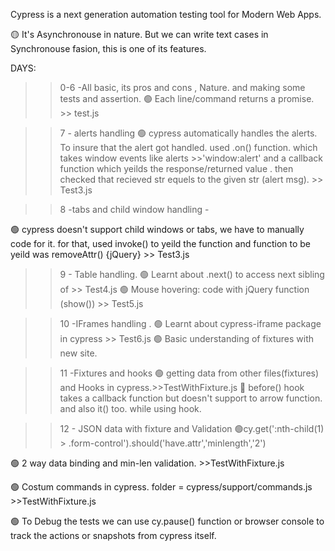 Cypress is a next generation automation testing tool for Modern Web Apps.

🟡 It's  Asynchronouse in nature. But we can write 
text cases in Synchronouse fasion, this is one of its features.


DAYS:
>> 0-6    -All basic, its pros and cons , Nature. and making some tests and assertion. 
 🟢 Each line/command returns a promise. >> test.js

>> 7 - alerts handling
 🟢 cypress automatically handles the alerts. To insure that the alert got handled. used .on() function. which takes window events like alerts >>'window:alert' and a callback function which yeilds the response/returned value . then checked that recieved str equels to the given str (alert msg).   >> Test3.js

 >> 8 -tabs and child window handling -
 
 🟢 cypress doesn't support child windows or tabs, we have to manually code for it. for that, used invoke() to yeild the function and function to be yeild was removeAttr() {jQuery} >> Test3.js

 >> 9 - Table handling.
 🟢 Learnt about .next() to access next sibling of <td>  >>  Test4.js
 🟢 Mouse hovering: code with jQuery function (show()) >>  Test5.js

 >> 10 -IFrames handling .
 🟢 Learnt about cypress-iframe package in cypress  >>  Test6.js
 🟢 Basic understanding of fixtures with new site.

 >> 11 -Fixtures and hooks
 🟢 getting data from other files(fixtures) and Hooks in cypress.>>TestWithFixture.js
 🔸 before() hook takes a callback function but doesn't support to arrow function. and also it() too. while using hook.

 >>12 - JSON data with fixture and Validation
 🟢cy.get(':nth-child(1) > .form-control').should('have.attr','minlength','2')

 🟢 2 way data binding and min-len validation. >>TestWithFixture.js

 🟢 Costum commands in cypress. folder = cypress/support/commands.js >>TestWithFixture.js

 🟢 To Debug the tests we can use cy.pause() function or browser console to track the actions or snapshots from cypress itself.
